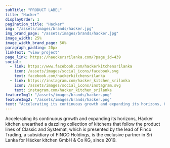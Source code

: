 ```yaml
---
subTitle: "PRODUCT LABEL" 
title: "Hacker"
displayOrder: 1
pagination_title: "Hacker"
img: "/assets/images/brands/hacker.jpg"
img_brand_page: "/assets/images/brands/hacker.jpg"
image_width: 25%
image_width_brand_page: 50%
paragraph_padding: 20px
linkText: "view project"
page_link: https://haeckersrilanka.com/?page_id=439
social:
  - link: https://www.facebook.com/hackerkitchensrilanka
    icon: /assets/images/social_icons/facebook.svg
    text: facebook.com/hackerkitchensrilanka
  - link: https://instagram.com/hacker_kitchen_srilanka
    icon: /assets/images/social_icons/instagram.svg
    text: instagram.com/hacker_kitchen_srilanka
featureImg1: "/assets/images/brands/hacker.png"
featureImg2: "/assets/images/brands/hacker.png"
text: "Accelerating its continuous growth and expanding its horizons, Häcker kitchen unearthed a dazzling collection of kitchens that follow the product lines of Classic and Systemat, which is presented by the lead of Finco Trading, a subsidiary of FINCO Holdings, is the exclusive partner in Sri Lanka for Häcker kitchen GmbH & Co KG, since 2019."
---
```

Accelerating its continuous growth and expanding its horizons, Häcker kitchen unearthed a dazzling collection of kitchens that follow the product lines of Classic and Systemat, which is presented by the lead of Finco Trading, a subsidiary of FINCO Holdings, is the exclusive partner in Sri Lanka for Häcker kitchen GmbH & Co KG, since 2019.